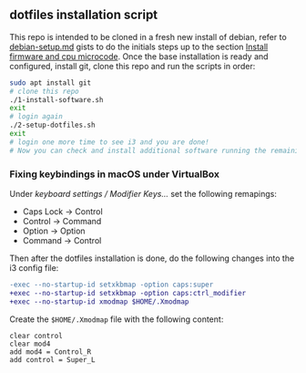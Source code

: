 ## dotfiles installation script

This repo is intended to be cloned in a fresh new install of debian, refer to [debian-setup.md](https://gist.github.com/alemures/bb9625bb909b7ddf45c03e766359010e) gists to do the initials steps up to the section [Install firmware and cpu microcode](https://gist.github.com/alemures/bb9625bb909b7ddf45c03e766359010e#install-firmware-and-cpu-microcode). Once the base installation is ready and configured, install git, clone this repo and run the scripts in order:

```bash
sudo apt install git
# clone this repo
./1-install-software.sh
exit
# login again
./2-setup-dotfiles.sh
exit
# login one more time to see i3 and you are done!
# Now you can check and install additional software running the remaining scripts
```

### Fixing keybindings in macOS under VirtualBox

Under _keyboard settings / Modifier Keys..._ set the following remapings:

- Caps Lock -> Control
- Control -> Command
- Option -> Option
- Command -> Control

Then after the dotfiles installation is done, do the following changes into the i3 config file:

```diff
-exec --no-startup-id setxkbmap -option caps:super
+exec --no-startup-id setxkbmap -option caps:ctrl_modifier
+exec --no-startup-id xmodmap $HOME/.Xmodmap
```

Create the `$HOME/.Xmodmap` file with the following content:

```
clear control
clear mod4
add mod4 = Control_R
add control = Super_L
```
